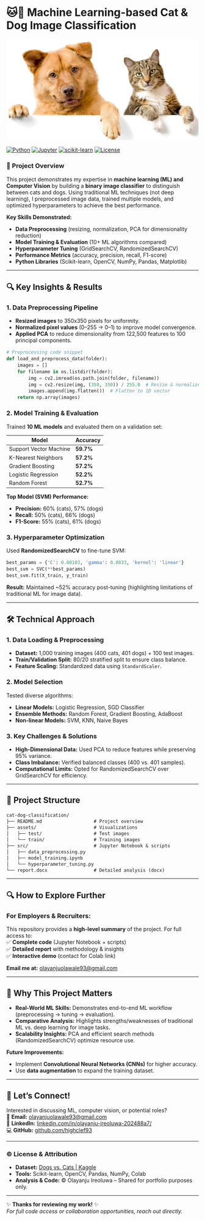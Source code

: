 # **🐱🐶 Machine Learning-based Cat & Dog Image Classification**  

![Project Header Image](assets/cover.jpg)

[![Python](https://img.shields.io/badge/Python-3.7+-blue.svg)](https://www.python.org/downloads/)
[![Jupyter](https://img.shields.io/badge/Jupyter-Notebook-orange.svg)](https://jupyter.org/)
[![scikit-learn](https://img.shields.io/badge/scikit--learn-1.0+-green.svg)](https://scikit-learn.org/)
[![License](https://img.shields.io/badge/License-MIT-yellow.svg)](https://opensource.org/licenses/MIT)

### **📌 Project Overview**  
This project demonstrates my expertise in **machine learning (ML) and Computer Vision** by building a **binary image classifier** to distinguish between cats and dogs. Using traditional ML techniques (not deep learning), I preprocessed image data, trained multiple models, and optimized hyperparameters to achieve the best performance.  

**Key Skills Demonstrated:**  
- **Data Preprocessing** (resizing, normalization, PCA for dimensionality reduction)  
- **Model Training & Evaluation** (10+ ML algorithms compared)  
- **Hyperparameter Tuning** (GridSearchCV, RandomizedSearchCV)  
- **Performance Metrics** (accuracy, precision, recall, F1-score)  
- **Python Libraries** (Scikit-learn, OpenCV, NumPy, Pandas, Matplotlib)  

---

## **🔍 Key Insights & Results**  
### **1. Data Preprocessing Pipeline**  
- **Resized images** to 350x350 pixels for uniformity.  
- **Normalized pixel values** (0–255 → 0–1) to improve model convergence.  
- **Applied PCA** to reduce dimensionality from 122,500 features to 100 principal components.  

```python
# Preprocessing code snippet  
def load_and_preprocess_data(folder):  
    images = []  
    for filename in os.listdir(folder):  
        img = cv2.imread(os.path.join(folder, filename))  
        img = cv2.resize(img, (350, 350)) / 255.0  # Resize & normalize  
        images.append(img.flatten())  # Flatten to 1D vector  
    return np.array(images)  
```  

### **2. Model Training & Evaluation**  
Trained **10 ML models** and evaluated them on a validation set:  

| **Model**               | **Accuracy**|  
|-------------------------|-------------|  
| Support Vector Machine  | **59.7%**   |  
| K-Nearest Neighbors     | **57.2%**   |  
| Gradient Boosting       | **57.2%**   |  
| Logistic Regression     | **52.2%**   |  
| Random Forest           | **52.7%**   |  

**Top Model (SVM) Performance:**  
- **Precision:** 60% (cats), 57% (dogs)  
- **Recall:** 50% (cats), 66% (dogs)  
- **F1-Score:** 55% (cats), 61% (dogs)  

### **3. Hyperparameter Optimization**  
Used **RandomizedSearchCV** to fine-tune SVM:  
```python
best_params = {'C': 0.00103, 'gamma': 0.0033, 'kernel': 'linear'}  
best_svm = SVC(**best_params)  
best_svm.fit(X_train, y_train)  
```  
**Result:** Maintained ~52% accuracy post-tuning (highlighting limitations of traditional ML for image data).  

---

## **🛠️ Technical Approach**  
### **1. Data Loading & Preprocessing**  
- **Dataset:** 1,000 training images (400 cats, 401 dogs) + 100 test images.  
- **Train/Validation Split:** 80/20 stratified split to ensure class balance.  
- **Feature Scaling:** Standardized data using `StandardScaler`.  

### **2. Model Selection**  
Tested diverse algorithms:  
- **Linear Models:** Logistic Regression, SGD Classifier  
- **Ensemble Methods:** Random Forest, Gradient Boosting, AdaBoost  
- **Non-linear Models:** SVM, KNN, Naive Bayes  

### **3. Key Challenges & Solutions**  
- **High-Dimensional Data:** Used PCA to reduce features while preserving 95% variance.  
- **Class Imbalance:** Verified balanced classes (400 vs. 401 samples).  
- **Computational Limits:** Opted for RandomizedSearchCV over GridSearchCV for efficiency.  

---

## **📂 Project Structure**  
```  
cat-dog-classification/  
├── README.md                   # Project overview  
├── assets/                     # Visualizations  
│   ├── test/                   # Test images  
│   └── train/                  # Training images
├── src/                        # Jupyter Notebook & scripts  
│   ├── data_preprocessing.py  
│   ├── model_training.ipynb  
│   └── hyperparameter_tuning.py  
└── report.docx                 # Detailed analysis (docx)  
```  

---

## **🔍 How to Explore Further**  
### **For Employers & Recruiters:**  
This repository provides a **high-level summary** of the project. For full access to:  
✅ **Complete code** (Jupyter Notebook + scripts)  
✅ **Detailed report** with methodology & insights  
✅ **Interactive demo** (contact for Colab link)  

**Email me at:** [olayanjuolawale93@gmail.com](mailto:olayanjuolawale93@gmail.com)
<!-- **Subject:** *"Request: Cat/Dog Classifier Code Access – [Your Company]"*   -->

---

## **🚀 Why This Project Matters**  
- **Real-World ML Skills:** Demonstrates end-to-end ML workflow (preprocessing → tuning → evaluation).  
- **Comparative Analysis:** Highlights strengths/weaknesses of traditional ML vs. deep learning for image tasks.  
- **Scalability Insights:** PCA and efficient search methods (RandomizedSearchCV) optimize resource use.  

**Future Improvements:**  
- Implement **Convolutional Neural Networks (CNNs)** for higher accuracy.  
- Use **data augmentation** to expand the training dataset.  

---

## **📩 Let’s Connect!**  
Interested in discussing ML, computer vision, or potential roles?  
📧 **Email:** [olayanjuolawale93@gmail.com](mailto:olayanjuolawale93@gmail.com)  
🔗 **LinkedIn:** [linkedin.com/in/olayanju-ireoluwa-202488a7/](https://linkedin.com/in/olayanju-ireoluwa-202488a7/)  
💻 **GitHub:** [github.com/highclef93](https://github.com/highclef93) 

---

### **© License & Attribution**  
- **Dataset:** [Dogs vs. Cats | Kaggle](https://www.kaggle.com/c/dogs-vs-cats/data)  
- **Tools:** Scikit-learn, OpenCV, Pandas, NumPy, Colab 
- **Analysis & Code:** © Olayanju Ireoluwa – Shared for portfolio purposes only.  

--- 

✨ **Thanks for reviewing my work!** ✨  
*For full code access or collaboration opportunities, reach out directly.*